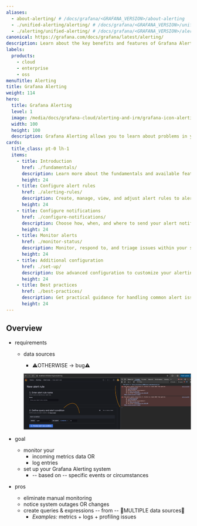 ```yaml
---
aliases:
  - about-alerting/ # /docs/grafana/<GRAFANA_VERSION>/about-alerting
  - ./unified-alerting/alerting/ # /docs/grafana/<GRAFANA_VERSION>/unified-alerting/alerting/
  - ./alerting/unified-alerting/ # /docs/grafana/<GRAFANA_VERSION>/alerting/unified-alerting/
canonical: https://grafana.com/docs/grafana/latest/alerting/
description: Learn about the key benefits and features of Grafana Alerting
labels:
  products:
    - cloud
    - enterprise
    - oss
menuTitle: Alerting
title: Grafana Alerting
weight: 114
hero:
  title: Grafana Alerting
  level: 1
  image: /media/docs/grafana-cloud/alerting-and-irm/grafana-icon-alerting.svg
  width: 100
  height: 100
  description: Grafana Alerting allows you to learn about problems in your systems moments after they occur.
cards:
  title_class: pt-0 lh-1
  items:
    - title: Introduction
      href: ./fundamentals/
      description: Learn more about the fundamentals and available features that help you create, manage, and respond to alerts; and improve your team's ability to resolve issues quickly.
      height: 24
    - title: Configure alert rules
      href: ./alerting-rules/
      description: Create, manage, view, and adjust alert rules to alert on your metrics data or log entries from multiple data sources — no matter where your data is stored.
      height: 24
    - title: Configure notifications
      href: ./configure-notifications/
      description: Choose how, when, and where to send your alert notifications.
      height: 24
    - title: Monitor alerts
      href: ./monitor-status/
      description: Monitor, respond to, and triage issues within your services.
      height: 24
    - title: Additional configuration
      href: ./set-up/
      description: Use advanced configuration to customize your alerting setup and improve security, scalability, and automation in complex environments.
      height: 24
    - title: Best practices
      href: ./best-practices/
      description: Get practical guidance for handling common alert issues, and explore examples for creating both basic and advanced alerts.
      height: 24
---
```


## Overview

* requirements
  * data sources
    * ⚠️OTHERWISE -> bug⚠️

    ![](static/bugWithoutAvailableAllowedDatasources.png)

* goal
  * monitor your 
    * incoming metrics data OR
    * log entries
  * set up your Grafana Alerting system
    * -- based on -- specific events or circumstances

* pros  
  * eliminate manual monitoring
  * notice system outages OR changes
  * create queries & expressions -- from -- 👀MULTIPLE data sources👀
    * _Examples:_ metrics + logs + profiling issues
